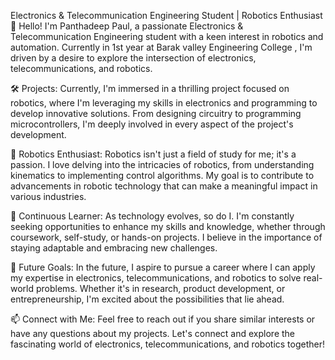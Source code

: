 Electronics & Telecommunication Engineering Student | Robotics Enthusiast
👋 Hello! I'm Panthadeep Paul, a passionate Electronics & Telecommunication Engineering student with a keen interest in robotics and automation. Currently in 1st year at Barak valley Engineering College , I'm driven by a desire to explore the intersection of electronics, telecommunications, and robotics.

🛠️ Projects: Currently, I'm immersed in a thrilling project focused on robotics, where I'm leveraging my skills in electronics and programming to develop innovative solutions. From designing circuitry to programming microcontrollers, I'm deeply involved in every aspect of the project's development.

🤖 Robotics Enthusiast: Robotics isn't just a field of study for me; it's a passion. I love delving into the intricacies of robotics, from understanding kinematics to implementing control algorithms. My goal is to contribute to advancements in robotic technology that can make a meaningful impact in various industries.

🌱 Continuous Learner: As technology evolves, so do I. I'm constantly seeking opportunities to enhance my skills and knowledge, whether through coursework, self-study, or hands-on projects. I believe in the importance of staying adaptable and embracing new challenges.

🚀 Future Goals: In the future, I aspire to pursue a career where I can apply my expertise in electronics, telecommunications, and robotics to solve real-world problems. Whether it's in research, product development, or entrepreneurship, I'm excited about the possibilities that lie ahead.

📫 Connect with Me: Feel free to reach out if you share similar interests or have any questions about my projects. Let's connect and explore the fascinating world of electronics, telecommunications, and robotics together!
